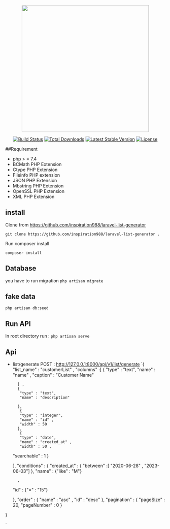 <p align="center"><a href="https://laravel.com" target="_blank"><img src="https://raw.githubusercontent.com/laravel/art/master/logo-lockup/5%20SVG/2%20CMYK/1%20Full%20Color/laravel-logolockup-cmyk-red.svg" width="400"></a></p>

<p align="center">
<a href="https://travis-ci.org/laravel/framework"><img src="https://travis-ci.org/laravel/framework.svg" alt="Build Status"></a>
<a href="https://packagist.org/packages/laravel/framework"><img src="https://img.shields.io/packagist/dt/laravel/framework" alt="Total Downloads"></a>
<a href="https://packagist.org/packages/laravel/framework"><img src="https://img.shields.io/packagist/v/laravel/framework" alt="Latest Stable Version"></a>
<a href="https://packagist.org/packages/laravel/framework"><img src="https://img.shields.io/packagist/l/laravel/framework" alt="License"></a>
</p>

##Requirement


- php > = 7.4
- BCMath PHP Extension
- Ctype PHP Extension
- Fileinfo PHP extension
- JSON PHP Extension
- Mbstring PHP Extension
- OpenSSL PHP Extension
- XML PHP Extension

## install

Clone from https://github.com/inspiration988/laravel-list-generator

`git clone https://github.com/inspiration988/laravel-list-generator .`

Run composer install

`composer install`

## Database
you have to run migration
`php artisan migrate`

## fake data
`php artisan db:seed`

## Run API
In root directory run :
`php artisan serve`



## Api

- list/generate POST : http://127.0.0.1:8000/api/v1/list/generate
`{
    "list_name" : "customerList" ,
    "columns" :[ 
        {
        "type" : "text",
        "name" : "name" ,
        "caption" : "Customer Name"
        
        } , 
        {
         "type" : "text",
         "name" : "description" 
       
        },
         {
         "type" : "integer",
         "name" : "id" ,
         "width" : 50
        },
         {
         "type" : "date",
         "name" : "created_at" ,
         "width" : 50 ,
	 "searchable" : 1
        }
    
    ],
    "conditions" : {
	"created_at" :
		{
            "between" :[ "2020-06-28" , "2023-06-03"]
        },
        "name" : 
            {"like" : "M"}
    
        ,
 	"id" : 
            {"=" : "15"}

    },
    "order" : {
		"name" : "asc" ,
		"id" : "desc"
	},
        "pagination" : {
                "pageSize" : 20,
                "pageNumber" : 0
        }

    
}
    
   
`

